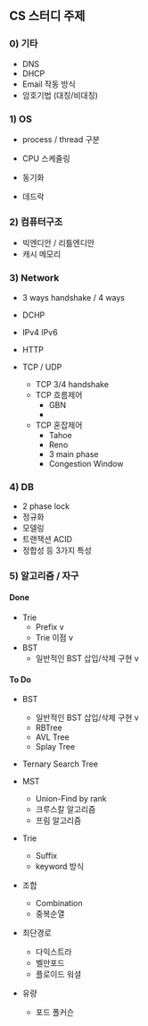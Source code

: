 ## CS 스터디 주제

### 0) 기타

- DNS
- DHCP
- Email 작동 방식
- 암호기법 (대칭/비대칭)



### 1) OS

- process / thread  구분

- CPU 스케줄링 
- 동기화
- 데드락

### 2) 컴퓨터구조

- 빅엔디안 / 리틀엔디안 
- 캐시 메모리



### 3) Network

- 3 ways handshake / 4 ways

- DCHP 

- IPv4 IPv6

- HTTP

- TCP / UDP

  - TCP 3/4 handshake
  - TCP 흐름제어
    - GBN
    - 
  - TCP 혼잡제어 
    - Tahoe
    - Reno
    - 3 main phase 
    - Congestion Window 

  

### 4) DB

- 2 phase lock
- 정규화
- 모델링
- 트랜잭션 ACID
- 정합성 등 3가지 특성





### 5) 알고리즘 / 자구 

#### Done

- Trie 
  - Prefix v
  - Trie 이점 v
- BST 
  - 일반적인 BST 삽입/삭제 구현 v

#### To Do

- BST 

  - 일반적인 BST 삽입/삭제 구현 v
  - RBTree
  - AVL Tree
  - Splay Tree

  

- Ternary Search Tree

  

- MST 

  - Union-Find by rank
  - 크루스칼 알고리즘
  - 프림 알고리즘

  

- Trie 

  - Suffix
  - keyword 방식

- 조합

  - Combination
  - 중복순열

- 최단경로

  - 다익스트라
  - 벨만포드
  - 플로이드 워셜

- 유량 

  - 포드 폴커슨 